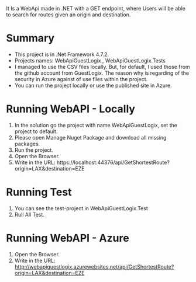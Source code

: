 It Is a WebApi made in .NET with a GET endpoint, where Users will be able to search for routes given an origin and destination.

# Summary
* This project is in .Net Framework 4.7.2.
* Projects names: WebApiGuestLogix , WebApiGuestLogix.Tests
* I managed to use the CSV files locally. But, for default, I used those from the github account from GuestLogix. The reason why is regarding of the security in Azure against of use files within the project.
* You can run the project locally or use the published site in Azure.

# Running WebAPI - Locally
1. In the solution go the project with name WebApiGuestLogix, set the project to default.
2. Please open Manage Nuget Package and download all missing packages.
3. Run the project.
4. Open the Browser.
6. Write in the URL: https://localhost:44376/api/GetShortestRoute?origin=LAX&destination=EZE

# Running Test
1. You can see the test-project in WebApiGuestLogix.Test
2. Rull All Test.

# Running WebAPI - Azure
1. Open the Browser.
2. Write in the URL: http://webapiguestlogix.azurewebsites.net/api/GetShortestRoute?origin=LAX&destination=EZE
